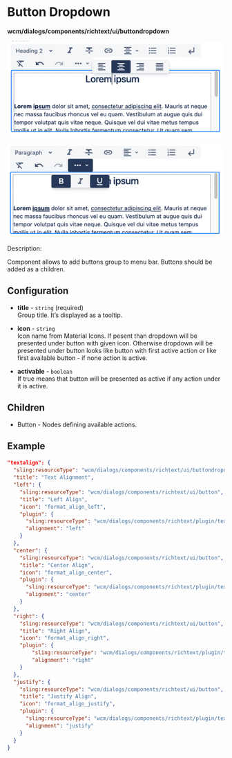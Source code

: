 # Button Dropdown
**wcm/dialogs/components/richtext/ui/buttondropdown**

![Button Dropdown](RTE-button-dropdown-1.png)

![Button Dropdown](RTE-button-dropdown-2.png)

Description:

Component allows to add buttons group to menu bar. Buttons should be added as a children.

## Configuration

-   **title** - `string` (required)  
    Group title. It’s displayed as a tooltip.
    
-   **icon** - `string`  
    Icon name from Material Icons. If pesent than dropdown will be presented under button with given icon. Otherwise dropdown will be presented under button looks like button with first active action or like first available button - if none action is active.
    
-   **activable** - `boolean`  
    If true means that button will be presented as active if any action under it is active.
    

## Children

-   Button - Nodes defining available actions.
    

## Example

```json
"textalign": {
  "sling:resourceType": "wcm/dialogs/components/richtext/ui/buttondropdown",
  "title": "Text Alignment",
  "left": {
    "sling:resourceType": "wcm/dialogs/components/richtext/ui/button",
    "title": "Left Align",
    "icon": "format_align_left",
    "plugin": {
      "sling:resourceType": "wcm/dialogs/components/richtext/plugin/textalign",
      "alignment": "left"
    }
  },
  "center": {
    "sling:resourceType": "wcm/dialogs/components/richtext/ui/button",
    "title": "Center Align",
    "icon": "format_align_center",
    "plugin": {
      "sling:resourceType": "wcm/dialogs/components/richtext/plugin/textalign",
      "alignment": "center"
    }
  },
  "right": {
    "sling:resourceType": "wcm/dialogs/components/richtext/ui/button",
    "title": "Right Align",
    "icon": "format_align_right",
    "plugin": {
        "sling:resourceType": "wcm/dialogs/components/richtext/plugin/textalign",
        "alignment": "right"
    }
  },
  "justify": {
    "sling:resourceType": "wcm/dialogs/components/richtext/ui/button",
    "title": "Justify Align",
    "icon": "format_align_justify",
    "plugin": {
      "sling:resourceType": "wcm/dialogs/components/richtext/plugin/textalign",
      "alignment": "justify"
    }
  }
}
```